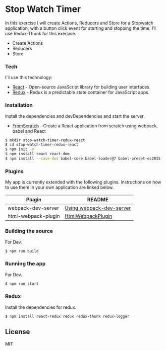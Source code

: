# Stop Watch Timer

In this exercise I will create Actions, Reducers and Store for a Stopwatch application, with a button click event for starting and stopping the time. I'll use Redux-Thunk for this exercise.

  - Create Actions
  - Reducers
  - Store

### Tech

I'll use this technology:

* [React] - Open-source JavaScript library for building user interfaces.
* [Redux] - Redux is a predictable state container for JavaScript apps.

### Installation

Install the dependencies and devDependencies and start the server.

* [FromScratch] - Create a React application from scratch using webpack, babel and React

```sh
$ mkdir stop-watch-timer-redux-react
$ cd stop-watch-timer-redux-react
$ npm init -y
$ npm install react react-dom
$ npm install --save-dev babel-core babel-loader@7 babel-preset-es2015 css-loader html-webpack-plugin style-loader webpack webpack-cli webpack-dev-server
```

### Plugins

My app is currently extended with the following plugins. Instructions on how to use them in your own application are linked below.

| Plugin | README |
| ------ | ------ |
| webpack-dev-server | [Using webpack-dev-server][WebPackServer] |
| html-webpack-plugin | [HtmlWebpackPlugin][HtmlWebPack] |

### Building the source

For Dev.

```sh
$ npm run build
```

### Running the app

For Dev.

```sh
$ npm run start
```

### Redux

Install the dependencies for redux.

```sh
$ npm install react-redux redux redux-thunk redux-logger
```

License
----

MIT

[//]: # (These are reference links used in the body of this note and get stripped out when the markdown processor does its job. There is no need to format nicely because it shouldn't be seen. Thanks SO - http://stackoverflow.com/questions/4823468/store-comments-in-markdown-syntax)


   [React]: <https://reactjs.org/>
   [Redux]: <https://redux.js.org/>
   [FromScratch]: <https://medium.com/javascript-in-plain-english/create-a-react-application-from-the-scracth-using-webpack-babel-and-react-79a7913c8f61>

   [WebPackServer]: <https://webpack.js.org/guides/development/#using-webpack-dev-server>
   [HtmlWebPack]: <https://webpack.js.org/plugins/html-webpack-plugin/>
   